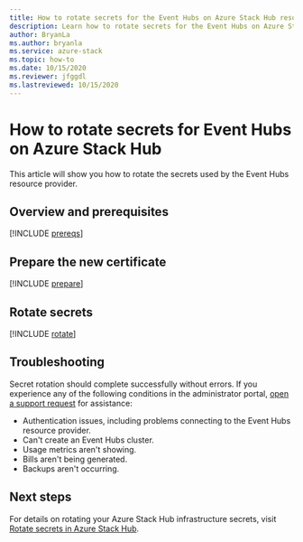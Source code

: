 ```yaml
---
title: How to rotate secrets for the Event Hubs on Azure Stack Hub resource provider
description: Learn how to rotate secrets for the Event Hubs on Azure Stack Hub resource provider
author: BryanLa
ms.author: bryanla
ms.service: azure-stack
ms.topic: how-to
ms.date: 10/15/2020
ms.reviewer: jfggdl
ms.lastreviewed: 10/15/2020
---
```


# How to rotate secrets for Event Hubs on Azure Stack Hub

This article will show you how to rotate the secrets used by the Event Hubs resource provider.

## Overview and prerequisites

[!INCLUDE [prereqs](../includes/resource-provider-va-rotate-secrets-prereqs.md)]

## Prepare the new certificate

[!INCLUDE [prepare](../includes/resource-provider-va-rotate-secrets-prepare.md)]

## Rotate secrets

[!INCLUDE [rotate](../includes/resource-provider-va-rotate-secrets-rotate.md)]

## Troubleshooting

Secret rotation should complete successfully without errors. If you experience any of the following conditions in the administrator portal, [open a support request](azure-stack-manage-basics.md#where-to-get-support) for assistance:

   - Authentication issues, including problems connecting to the Event Hubs resource provider.
   - Can't create an Event Hubs cluster.
   - Usage metrics aren't showing.
   - Bills aren't being generated.
   - Backups aren't occurring.

## Next steps

For details on rotating your Azure Stack Hub infrastructure secrets, visit [Rotate secrets in Azure Stack Hub](azure-stack-rotate-secrets.md).